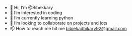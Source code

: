 - 👋 Hi, I’m @Bibekkary
- 👀 I’m interested in coding
- 🌱 I’m currently learning python
- 💞️ I’m looking to collaborate on projects and lots
- 📫 How to reach me hit me bibiekadhikary92@gmail.com

<!---
Bibekkary/Bibekkary is a ✨ special ✨ repository because its `README.md` (this file) appears on your GitHub profile.
You can click the Preview link to take a look at your changes.
--->
